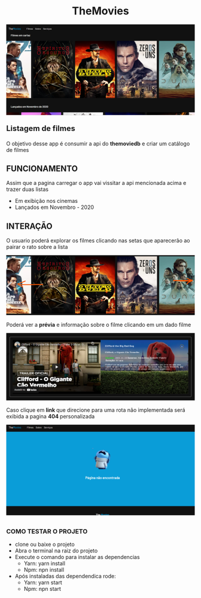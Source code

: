 <h1 style="text-align:center"> The<span >Movies</span> </h1>


<img src="./public/preview/the app.png">

<p style="font-size:20px; font-weight:bold;margin-top:20px">Listagem de filmes<p>



<p> O objetivo desse app é consumir a api do <strong>themoviedb</strong> e criar um catálogo de filmes </p>

<h2>FUNCIONAMENTO</h2>
<p>Assim que a pagina carregar o app vai vissitar a api mencionada acima e trazer duas listas</p>

<ul> 
<li>Em exibição nos cinemas</li>
<li>Lançados em Novembro - 2020</li>

</ul>

<h2>INTERAÇÃO</h2>
<p>O usuario poderá explorar os filmes clicando nas setas que aparecerão ao <storng title='mouse'>pairar o rato</strong> sobre a lista </p>

<img src="./public/preview/sidenav-list.png">

<p>Poderá ver a  <strong title='teaser - prévia'> prévia</strong> e <storng>informação sobre o filme</strong>  clicando em um dado filme</p>
<img src="./public/preview/preview.png">
<p>Caso clique em <strong>link </strong> que direcione para uma rota não implementada será exibida a pagina <strong>404 </strong> personalizada </p>
<img src="./public/preview/notfound.png">

<h3 style="margin-top:30px">COMO TESTAR O PROJETO</h3>
<ul> 
<li>clone ou baixe o projeto</li>
<li>Abra o terminal na raiz do projeto</li>
<li>Execute o comando para instalar as dependencias
  <ul> 
   <li> Yarn: yarn install </li>
   <li> Npm: npn install </li>
  </ul>
</li>
<li>Após instaladas das dependendica rode:
<ul> 
   <li> Yarn: yarn start </li>
   <li> Npm: npn start </li>
  </ul>
</li>

</ul>

<strong> </strong>